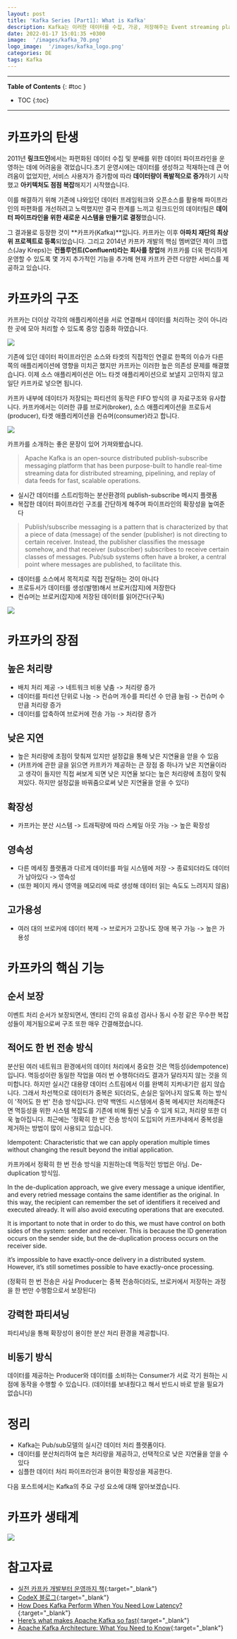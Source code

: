 ```yaml
---
layout: post
title: 'Kafka Series [Part1]: What is Kafka'
description: Kafka는 이러한 데이터를 수집, 가공, 저장해주는 Event streaming platform입니다.
date: 2022-01-17 15:01:35 +0300
image:  '/images/kafka_70.png'
logo_image:  '/images/kafka_logo.png'
categories: DE
tags: Kafka
---
```


---
**Table of Contents**
{: #toc }
*  TOC
{:toc}

---

# 카프카의 탄생

2011년 **링크드인**에서는 파편화된 데이터 수집 및 분배를 위한 데이터 파이프라인을 운영하는 데에 어려움을 겪었습니다.초기 운영시에는 데이터를 생성하고 적재하는데 큰 어려움이 없었지만, 서비스 사용자가 증가함에 따라 **데이터량이 폭발적으로 증가**하기 시작했고 **아키텍처도 점점 복잡**해지기 시작했습니다.  

이를 해결하기 위해 기존에 나와있던 데이터 프레임워크와 오픈소스를 활용해 파이프라인의 파편화를 개선하려고 노력했지만 결국 한계를 느끼고 링크드인의 데이터팀은 **데이터 파이프라인을 위한 새로운 시스템을 만들기로 결정**했습니다.  

그 결과물로 등장한 것이 **카프카(Kafka)**입니다. 카프카는 이후 **아파치 재단의 최상위 프로젝트로 등록**되었습니다. 그리고 2014년 카프카 개발의 핵심 멤버였던 제이 크랩스(Jay Kreps)는 **컨플루언트(Confluent)라는 회사를 창업**해 카프카를 더욱 편리하게 운영할 수 있도록 몇 가지 추가적인 기능을 추가해 현재 카프카 관련 다양한 서비스를 제공하고 있습니다.  

# 카프카의 구조

카프카는 더이상 각각의 애플리케이션을 서로 연결해서 데이터를 처리하는 것이 아니라 한 곳에 모아 처리할 수 있도록 중앙 집중화 하였습니다.  

![](/images/kafka_12.png)

기존에 있던 데이터 파이프라인은 소스와 타겟의 직접적인 연결로 한쪽의 이슈가 다른 쪽의 애플리케이션에 영향을 미치곤 했지만 카프카는 이러한 높은 의존성 문제를 해결했습니다. 이제 소스 애플리케이션은 어느 타겟 애플리케이션으로 보낼지 고민하지 않고 일단 카프카로 넣으면 됩니다.  

카프카 내부에 데이터가 저장되는 파티션의 동작은 FIFO 방식의 큐 자료구조와 유사합니다. 카프카에서는 이러한 큐를 브로커(broker), 소스 애플리케이션을 프로듀서(producer), 타겟 애플리케이션을 컨슈머(consumer)라고 합니다.  

![](/images/kafka_7.png)

카프카를 소개하는 좋은 문장이 있어 가져와봤습니다.  

> Apache Kafka is an open-source distributed publish-subscribe messaging platform that has been purpose-built to handle real-time streaming data for distributed streaming, pipelining, and replay of data feeds for fast, scalable operations.  

- 실시간 데이터를 스트리밍하는 분산환경의 publish-subscribe 메시지 플랫폼
- 복잡한 데이터 파이프라인 구조를 간단하게 해주며 파이프라인의 확장성을 높여준다


> Publish/subscribe messaging is a pattern that is characterized by that a piece of data (message) of the sender (publisher) is not directing to certain receiver. Instead, the publisher classifies the message somehow, and that receiver (subscriber) subscribes to receive certain classes of messages. Pub/sub systems often have a broker, a central point where messages are published, to facilitate this.

- 데이터를 소스에서 목적지로 직접 전달하는 것이 아니다
- 프로듀서가 데이터를 생성(발행)해서 브로커(잡지)에 저장한다
- 컨슈머는 브로커(잡지)에 저장된 데이터를 읽어간다(구독)

![](/images/kafka_4.png)  

# 카프카의 장점

## 높은 처리량  
- 배치 처리 제공 -> 네트워크 비용 낮춤 -> 처리량 증가  
- 데이터를 파티션 단위로 나눔 -> 컨슈머 개수를 파티션 수 만큼 늘림 -> 컨슈머 수만큼 처리량 증가  
- 데이터를 압축하여 브로커에 전송 가능 -> 처리량 증가  

## 낮은 지연  
- 높은 처리량에 초점이 맞춰져 있지만 설정값을 통해 낮은 지연율을 얻을 수 있음  
- (카프카에 관한 글을 읽으면 카프카가 제공하는 큰 장점 중 하나가 낮은 지연율이라고 생각이 들지만 직접 써보게 되면 낮은 지연율 보다는 높은 처리량에 초점이 맞춰져있다. 하지만 설정값을 바꿔줌으로써 낮은 지연율을 얻을 수 있다)  

## 확장성  
- 카프카는 분산 시스템 -> 트래픽량에 따라 스케일 아웃 가능 -> 높은 확장성  

## 영속성  
- 다른 메세징 플랫폼과 다르게 데이터를 파일 시스템에 저장 -> 종료되더라도 데이터가 남아있다 -> 영속성  
- (또한 페이지 캐시 영역을 메모리에 따로 생성해 데이터 읽는 속도도 느려지지 않음)  

## 고가용성  
- 여러 대의 브로커에 데이터 복제 -> 브로커가 고장나도 장애 복구 가능 -> 높은 가용성  

# 카프카의 핵심 기능

## 순서 보장
이벤트 처리 순서가 보장되면서, 엔티티 간의 유효성 검사나 동시 수정 같은 무수한 복잡성들이 제거됨으로써 구조 또한 매우 간결해졌습니다.  

## 적어도 한 번 전송 방식
분산된 여러 네트워크 환경에서의 데이터 처리에서 중요한 것은 멱등성(idempotence)입니다. 멱등성이란 동일한 작업을 여러 번 수행하더라도 결과가 달라지지 않는 것을 의미합니다. 하지만 실시간 대용량 데이터 스트림에서 이를 완벽히 지켜내기란 쉽지 않습니다. 그래서 차선책으로 데이터가 중복은 되더라도, 손실은 일어나지 않도록 하는 방식이 '적어도 한 번' 전송 방식입니다. 만약 백엔드 시스템에서 중복 메세지만 처리해준다면 멱등성을 위한 시스템 복잡도를 기존에 비해 훨씬 낮출 수 있게 되고, 처리량 또한 더욱 높아집니다. 최근에는 '정확히 한 번' 전송 방식이 도입되어 카프카내에서 중복성을 제거하는 방법이 많이 사용되고 있습니다.  

Idempotent: Characteristic that we can apply operation multiple times without changing the result beyond the initial application.  

카프카에서 정확히 한 번 전송 방식을 지원하는데 멱등적인 방법은 아님. De-duplication 방식임.  

In the de-duplication approach, we give every message a unique identifier, and every retried message contains the same identifier as the original. In this way, the recipient can remember the set of identifiers it received and executed already. It will also avoid executing operations that are executed.  

It is important to note that in order to do this, we must have control on both sides of the system: sender and receiver. This is because the ID generation occurs on the sender side, but the de-duplication process occurs on the receiver side.  

it’s impossible to have exactly-once delivery in a distributed system. However, it’s still sometimes possible to have exactly-once processing.  

(정확히 한 번 전송은 사실 Producer는 중복 전송하더라도, 브로커에서 저장하는 과정을 한 번만 수행함으로서 보장된다)  



## 강력한 파티셔닝
파티셔닝을 통해 확장성이 용이한 분산 처리 환경을 제공합니다.  

## 비동기 방식
데이터를 제공하는 Producer와 데이터를 소비하는 Consumer가 서로 각기 원하는 시점에 동작을 수행할 수 있습니다. (데이터를 보내줬다고 해서 반드시 바로 받을 필요가 없습니다) 

# 정리  
- Kafka는 Pub/sub모델의 실시간 데이터 처리 플랫폼이다.  
- 데이터를 분산처리하여 높은 처리량을 제공하고, 선택적으로 낮은 지연율을 얻을 수 있다 
- 심플한 데이터 처리 파이프라인과 용이한 확장성을 제공한다. 

다음 포스트에서는 Kafka의 주요 구성 요소에 대해 알아보겠습니다.  

# 카프카 생태계

![](/images/kafka_70.png)

# 참고자료
- [실전 카프카 개발부터 운영까지 책](http://www.kyobobook.co.kr/product/detailViewKor.laf?mallGb=KOR&ejkGb=KOR&barcode=9791189909345){:target="_blank"}
- [CodeX 블로그](https://medium.com/codex/apache-kafka-series-part-1-introduction-to-apache-kafka-9b890832002){:target="_blank"}
- [How Does Kafka Perform When You Need Low Latency?](https://chronicle.software/how-does-kafka-perform-when-you-need-low-latency/){:target="_blank"}
- [Here’s what makes Apache Kafka so fast](https://www.freecodecamp.org/news/what-makes-apache-kafka-so-fast-a8d4f94ab145/){:target="_blank"}
- [Apache Kafka Architecture: What You Need to Know](https://www.upsolver.com/blog/apache-kafka-architecture-what-you-need-to-know){:target="_blank"}